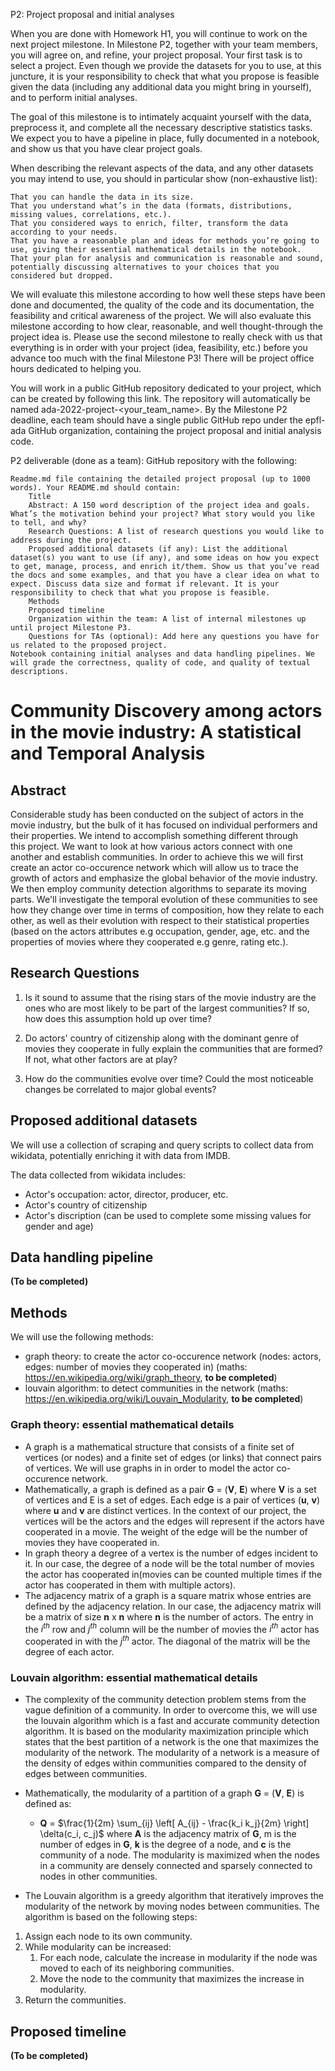 P2: Project proposal and initial analyses

When you are done with Homework H1, you will continue to work on the next project milestone. In Milestone P2, together with your team members, you will agree on, and refine, your project proposal. Your first task is to select a project. Even though we provide the datasets for you to use, at this juncture, it is your responsibility to check that what you propose is feasible given the data (including any additional data you might bring in yourself), and to perform initial analyses.

The goal of this milestone is to intimately acquaint yourself with the data, preprocess it, and complete all the necessary descriptive statistics tasks. We expect you to have a pipeline in place, fully documented in a notebook, and show us that you have clear project goals.

When describing the relevant aspects of the data, and any other datasets you may intend to use, you should in particular show (non-exhaustive list):

    That you can handle the data in its size.
    That you understand what’s in the data (formats, distributions, missing values, correlations, etc.).
    That you considered ways to enrich, filter, transform the data according to your needs.
    That you have a reasonable plan and ideas for methods you’re going to use, giving their essential mathematical details in the notebook.
    That your plan for analysis and communication is reasonable and sound, potentially discussing alternatives to your choices that you considered but dropped.

We will evaluate this milestone according to how well these steps have been done and documented, the quality of the code and its documentation, the feasibility and critical awareness of the project. We will also evaluate this milestone according to how clear, reasonable, and well thought-through the project idea is. Please use the second milestone to really check with us that everything is in order with your project (idea, feasibility, etc.) before you advance too much with the final Milestone P3! There will be project office hours dedicated to helping you.

You will work in a public GitHub repository dedicated to your project, which can be created by following this link. The repository will automatically be named ada-2022-project-<your_team_name>. By the Milestone P2 deadline, each team should have a single public GitHub repo under the epfl-ada GitHub organization, containing the project proposal and initial analysis code.

P2 deliverable (done as a team): GitHub repository with the following:

    Readme.md file containing the detailed project proposal (up to 1000 words). Your README.md should contain:
        Title
        Abstract: A 150 word description of the project idea and goals. What’s the motivation behind your project? What story would you like to tell, and why?
        Research Questions: A list of research questions you would like to address during the project.
        Proposed additional datasets (if any): List the additional dataset(s) you want to use (if any), and some ideas on how you expect to get, manage, process, and enrich it/them. Show us that you’ve read the docs and some examples, and that you have a clear idea on what to expect. Discuss data size and format if relevant. It is your responsibility to check that what you propose is feasible.
        Methods
        Proposed timeline
        Organization within the team: A list of internal milestones up until project Milestone P3.
        Questions for TAs (optional): Add here any questions you have for us related to the proposed project.
    Notebook containing initial analyses and data handling pipelines. We will grade the correctness, quality of code, and quality of textual descriptions.

# Community Discovery among actors in the movie industry: A statistical and Temporal Analysis

## Abstract

Considerable study has been conducted on the subject of actors in the movie industry, but the bulk of it has focused on individual performers and their properties. We intend to accomplish something different through this project. We want to look at how various actors connect with one another and establish communities. In order to achieve this we will first create an actor co-occurence network which will allow us to trace the growth of actors and emphasize the global behavior of the movie industry. We then employ community detection algorithms to separate its moving parts. We'll investigate the temporal evolution of these communities to see how they change over time in terms of composition, how they relate to each other, as well as their evolution with respect to their statistical properties (based on the actors attributes e.g occupation, gender, age, etc. and the properties of movies where they cooperated e.g genre, rating etc.).

## Research Questions

1. Is it sound to assume that the rising stars of the movie industry are the ones who are most likely to be part of the largest communities? If so, how does this assumption hold up over time?

2. Do actors' country of citizenship along with the dominant genre of movies they cooperate in fully explain the communities that are formed? If not, what other factors are at play?

3. How do the communities evolve over time? Could the most noticeable changes be correlated to major global events?

## Proposed additional datasets

We will use a collection of scraping and query scripts to collect data from wikidata, potentially enriching it with data from IMDB. 

The data collected from wikidata includes:
- Actor's occupation: actor, director, producer, etc.
- Actor's country of citizenship
- Actor's discription (can be used to complete some missing values for gender and age)

## Data handling pipeline 

**(To be completed)**

## Methods

We will use the following methods:
- graph theory: to create the actor co-occurence network (nodes: actors, edges: number of movies they cooperated in)
(maths: https://en.wikipedia.org/wiki/graph_theory, **to be completed**)
- louvain algorithm: to detect communities in the network
(maths: https://en.wikipedia.org/wiki/Louvain_Modularity, **to be completed**)

### Graph theory: essential mathematical details

- A graph is a mathematical structure that consists of a finite set of vertices (or nodes) and a finite set of edges (or links) that connect pairs of vertices. We will use graphs in in order to model the actor co-occurence network.
- Mathematically, a graph is defined as a pair **G** = (**V**, **E**) where **V** is a set of vertices and E is a set of edges. Each edge is a pair of vertices (**u**, **v**) where **u** and **v** are distinct vertices. In the context of our project, the vertices will be the actors and the edges will represent if the actors have cooperated in a movie. The weight of the edge will be the number of movies they have cooperated in.
- In graph theory a degree of a vertex is the number of edges incident to it. In our case, the degree of a node will be the total number of movies the actor has cooperated in(movies can be counted multiple times if the actor has cooperated in them with multiple actors).
- The adjacency matrix of a graph is a square matrix whose entries are defined by the adjacency relation. In our case, the adjacency matrix will be a matrix of size **n** x **n** where **n** is the number of actors. The entry in the $i^{th}$ row and $j^{th}$ column will be the number of movies the $i^{th}$ actor has cooperated in with the $j^{th}$ actor. The diagonal of the matrix will be the degree of each actor.
### Louvain algorithm: essential mathematical details

- The complexity of the community detection problem stems from the vague definition of a community. In order to overcome this, we will use the louvain algorithm which is a fast and accurate community detection algorithm. It is based on the modularity maximization principle which states that the best partition of a network is the one that maximizes the modularity of the network. The modularity of a network is a measure of the density of edges within communities compared to the density of edges between communities.

- Mathematically, the modularity of a partition of a graph **G** = (**V**, **E**) is defined as:
    - **Q** = $\frac{1}{2m} \sum_{ij} \left[ A_{ij} - \frac{k_i k_j}{2m} \right] \delta(c_i, c_j)$ where **A** is the adjacency matrix of **G**, m is the number of edges in **G**, **k** is the degree of a node, and **c** is the community of a node. The modularity is maximized when the nodes in a community are densely connected and sparsely connected to nodes in other communities.
- The Louvain algorithm is a greedy algorithm that iteratively improves the modularity of the network by moving nodes between communities. The algorithm is based on the following steps:

1. Assign each node to its own community.
2. While modularity can be increased:
    1. For each node, calculate the increase in modularity if the node was moved to each of its neighboring communities.
    2. Move the node to the community that maximizes the increase in modularity.
3. Return the communities.



## Proposed timeline

**(To be completed)**










